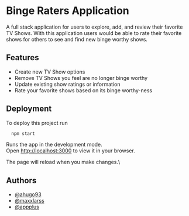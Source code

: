 # Binge Raters Application

A full stack application for users to explore, add, and review their favorite TV Shows. 
With this application users would be able to rate their favorite shows for others to see and find new binge worthy shows.



## Features

- Create new TV Show options
- Remove TV Shows you feel are no longer binge worthy
- Update existing show ratings or information
- Rate your favorite shows based on its binge worthy-ness
 


## Deployment

To deploy this project run

```bash
  npm start
```

Runs the app in the development mode.\
Open [http://localhost:3000](http://localhost:3000) to view it in your browser.

The page will reload when you make changes.\


## Authors

- [@ahugo93](https://www.github.com/ahugo93)
- [@maxxlarss](https://www.github.com/maxxlarss)
- [@appplus](https://www.github.com/appplus)


